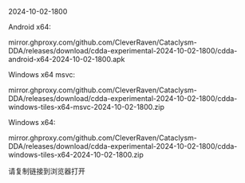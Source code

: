 2024-10-02-1800

Android x64:

mirror.ghproxy.com/github.com/CleverRaven/Cataclysm-DDA/releases/download/cdda-experimental-2024-10-02-1800/cdda-android-x64-2024-10-02-1800.apk

Windows x64 msvc:

mirror.ghproxy.com/github.com/CleverRaven/Cataclysm-DDA/releases/download/cdda-experimental-2024-10-02-1800/cdda-windows-tiles-x64-msvc-2024-10-02-1800.zip

Windows x64:

mirror.ghproxy.com/github.com/CleverRaven/Cataclysm-DDA/releases/download/cdda-experimental-2024-10-02-1800/cdda-windows-tiles-x64-2024-10-02-1800.zip

请复制链接到浏览器打开

